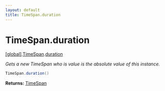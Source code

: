 ```yaml
---
layout: default
title: TimeSpan.duration
---
```


# TimeSpan.duration

[\[global\]]({{site.baseurl}}/docs/).[TimeSpan]({{site.baseurl}}/docs/TimeSpan/).[duration]({{site.baseurl}}/docs/TimeSpan/duration/)

_Gets a new TimeSpan who is value is the absolute value of this instance._

```cs
TimeSpan.duration()
```

**Returns:** [TimeSpan]({{site.baseurl}}/docs/TaffyScript/TimeSpan)
